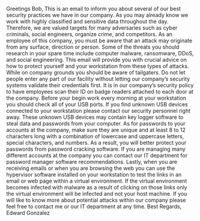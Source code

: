 Greetings Bob, 
    This is an email to inform you about several of our best security practices we have in our company. As you may already know we work with highly classified and sensitive data throughout the day. Therefore, we are valued targets for many adversaries such as cyber criminals, social engineers, organize crime, and competitors. As an employee of this company, you must be aware that an attack may originate from any surface, direction or person. Some of the threats you should research in your spare time include computer malware, ransomware, DDoS, and social engineering. This email will provide you with crucial advice on how to protect yourself and your workstation from these types of attacks. 
    While on company grounds you should be aware of tailgaters. Do not let people enter any part of our facility without letting our company’s security systems validate their credentials first. It is in our company’s security policy to have employees scan their ID on badge readers attached to each door at the company. Before your begin work every morning at your workstation you should check all of your USB ports. If you find unknown USB devices connected to your workstation please contact our security personnel right away. These unknown USB devices may contain key logger software to steal data and passwords from your computer. As for passwords to your accounts at the company, make sure they are unique and at least 8 to 12 characters long with a combination of lowercase and uppercase letters, special characters, and numbers. As a result, you will better protect your passwords from password cracking software. If you are managing many different accounts at the company you can contact our IT department for password manager software recommendations. Lastly, when you are receiving emails or when you are browsing the web you can use the hypervisor software installed on your workstation to test the links in an email or web page within a virtual environment. If the virtual environment becomes infected with malware as a result of clicking on those links only the virtual environment will be infected and not your host machine. 
    If you will like to know more about potential attacks within our company please feel free to contact me or our IT department at any time. 
Best Regards, 
Edward Gonzalez 
